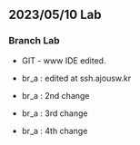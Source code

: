 ## 2023/05/10 Lab

### Branch Lab

* GIT - www IDE edited.

* br_a : edited at ssh.ajousw.kr
* br_a : 2nd change
* br_a : 3rd change
* br_a : 4th change
